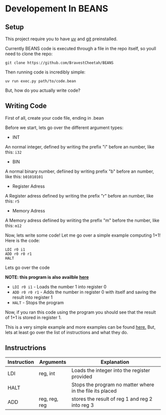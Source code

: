 # Developement In BEANS

## Setup

This project require you to have [uv](https://docs.astral.sh/uv/) and [git](https://git-scm.com/) preinstalled.

Currently BEANS code is executed through a file in the repo itself, so youll need to clone the repo:

`git clone https://github.com/BravestCheetah/BEANS`

Then running code is incredibly simple:

`uv run exec.py path/to/code.bean`

But, how do you actually write code?

## Writing Code

First of all, create your code file, ending in .bean

Before we start, lets go over the different argument types:

* INT 

An normal integer, defined by writing the prefix "i" before an number, like this: `i32`

* BIN

A normal binary number, defiined by writing prefix "b" before an number, like this: `b01010101`

* Register Adress

A Register adress defined by writing the prefix "r" before an number, like this: `r5`

* Memory Adress

A Memory adress defiined by wriiting the prefix "m" before the number, like this: `m12`

Now, lets write some code! Let me go over a simple example computing 1+1!
Here is the code:
```beans
LDI r0 i1
ADD r0 r0 r1
HALT
```

Lets go over the code

**NOTE: this program is also availble [here](https://github.com/BravestCheetah/BEANS/blob/main/examples/add2numbers.bean)**

* `LDI r0 i1` - Loads the number 1 into register 0
* `ADD r0 r0 r1` - Adds the number in register 0 with itself and saving the result into register 1
* `HALT` - Stops the program

Now, if you ran this code using the program you should see that the result of 1+1 is stored in register 1.

This is a very simple example and more examples can be found [here.](https://github.com/BravestCheetah/BEANS/tree/main/examples)
But, lets at least go over the list of instructions and what they do.

## Instructrions

| Instruction | Arguments | Explanation |
|-------------|-----------|-------------|
| LDI | reg, int | Loads the integer into the register provided |
| HALT |  | Stops the program no matter where in the file its placed |
| ADD | reg, reg, reg | stores the result of reg 1 and reg 2 into reg 3 |


